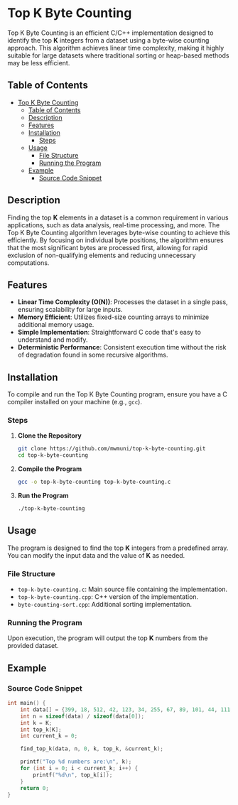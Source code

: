# Top K Byte Counting

Top K Byte Counting is an efficient C/C++ implementation designed to identify the top **K** integers from a dataset using a byte-wise counting approach. This algorithm achieves linear time complexity, making it highly suitable for large datasets where traditional sorting or heap-based methods may be less efficient.

## Table of Contents

- [Top K Byte Counting](#top-k-byte-counting)
  - [Table of Contents](#table-of-contents)
  - [Description](#description)
  - [Features](#features)
  - [Installation](#installation)
    - [Steps](#steps)
  - [Usage](#usage)
    - [File Structure](#file-structure)
    - [Running the Program](#running-the-program)
  - [Example](#example)
    - [Source Code Snippet](#source-code-snippet)

## Description

Finding the top **K** elements in a dataset is a common requirement in various applications, such as data analysis, real-time processing, and more. The Top K Byte Counting algorithm leverages byte-wise counting to achieve this efficiently. By focusing on individual byte positions, the algorithm ensures that the most significant bytes are processed first, allowing for rapid exclusion of non-qualifying elements and reducing unnecessary computations.

## Features

- **Linear Time Complexity (O(N))**: Processes the dataset in a single pass, ensuring scalability for large inputs.
- **Memory Efficient**: Utilizes fixed-size counting arrays to minimize additional memory usage.
- **Simple Implementation**: Straightforward C code that's easy to understand and modify.
- **Deterministic Performance**: Consistent execution time without the risk of degradation found in some recursive algorithms.

## Installation

To compile and run the Top K Byte Counting program, ensure you have a C compiler installed on your machine (e.g., `gcc`).

### Steps

1. **Clone the Repository**

   ```bash
   git clone https://github.com/mwmuni/top-k-byte-counting.git
   cd top-k-byte-counting
   ```

2. **Compile the Program**

   ```bash
   gcc -o top-k-byte-counting top-k-byte-counting.c
   ```

3. **Run the Program**

   ```bash
   ./top-k-byte-counting
   ```

## Usage

The program is designed to find the top **K** integers from a predefined array. You can modify the input data and the value of **K** as needed.

### File Structure

- `top-k-byte-counting.c`: Main source file containing the implementation.
- `top-k-byte-counting.cpp`: C++ version of the implementation.
- `byte-counting-sort.cpp`: Additional sorting implementation.

### Running the Program

Upon execution, the program will output the top **K** numbers from the provided dataset.

## Example

### Source Code Snippet

```c
int main() {
    int data[] = {399, 18, 512, 42, 123, 34, 255, 67, 89, 101, 44, 111, 222, 333, 444, 555, 666, 777, 888, 999};
    int n = sizeof(data) / sizeof(data[0]);
    int k = K;
    int top_k[K];
    int current_k = 0;

    find_top_k(data, n, 0, k, top_k, &current_k);

    printf("Top %d numbers are:\n", k);
    for (int i = 0; i < current_k; i++) {
        printf("%d\n", top_k[i]);
    }
    return 0;
}
```
